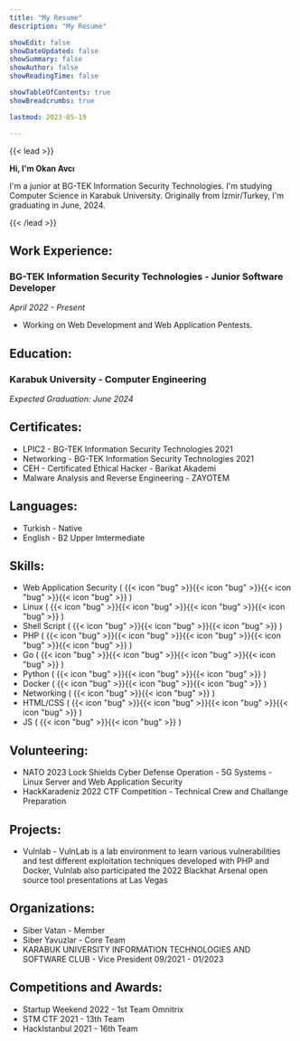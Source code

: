 ```yaml
---
title: "My Resume"
description: "My Resume"

showEdit: false
showDateUpdated: false
showSummary: false
showAuthor: false
showReadingTime: false

showTableOfContents: true
showBreadcrumbs: true

lastmod: 2023-05-19

---
```

{{< lead >}}
<div class="text-neutral-500 dark:text-neutral-400 "><b>Hi, I'm Okan Avcı</b>

I'm a junior at BG-TEK Information Security Technologies. I'm studying Computer Science in Karabuk University. Originally from İzmir/Turkey, I'm graduating in June, 2024.
</div>
{{< /lead >}}

## Work Experience:
### BG-TEK Information Security Technologies - Junior Software Developer
*April 2022 - Present*
- Working on Web Development and Web Application Pentests. 

## Education:
### Karabuk University - Computer Engineering
*Expected Graduation: June 2024*

## Certificates:
- LPIC2 - BG-TEK Information Security Technologies 2021
- Networking - BG-TEK Information Security Technologies 2021
- CEH - Certificated Ethical Hacker - Barikat Akademi
- Malware Analysis and Reverse Engineering - ZAYOTEM

## Languages:
- Turkish - Native
- English - B2 Upper Imtermediate

## Skills:
- Web Application Security  ( {{< icon "bug" >}}{{< icon "bug" >}}{{< icon "bug" >}}{{< icon "bug" >}} )
- Linux ( {{< icon "bug" >}}{{< icon "bug" >}}{{< icon "bug" >}}{{< icon "bug" >}} )
- Shell Script ( {{< icon "bug" >}}{{< icon "bug" >}}{{< icon "bug" >}} )
- PHP ( {{< icon "bug" >}}{{< icon "bug" >}}{{< icon "bug" >}}{{< icon "bug" >}}{{< icon "bug" >}} )
- Go ( {{< icon "bug" >}}{{< icon "bug" >}}{{< icon "bug" >}}{{< icon "bug" >}} )
- Python ( {{< icon "bug" >}}{{< icon "bug" >}}{{< icon "bug" >}} )
- Docker ( {{< icon "bug" >}}{{< icon "bug" >}}{{< icon "bug" >}} )
- Networking ( {{< icon "bug" >}}{{< icon "bug" >}} )
- HTML/CSS ( {{< icon "bug" >}}{{< icon "bug" >}}{{< icon "bug" >}}{{< icon "bug" >}} )
- JS ( {{< icon "bug" >}}{{< icon "bug" >}} )

## Volunteering:
- NATO 2023 Lock Shields Cyber Defense Operation - 5G Systems - Linux Server and Web Application Security
- HackKaradeniz 2022 CTF Competition - Technical Crew and Challange Preparation

## Projects:
- Vulnlab - VulnLab is a lab environment to learn various vulnerabilities and test different exploitation techniques developed with PHP and Docker, Vulnlab also participated the 2022 Blackhat Arsenal open source tool presentations at Las Vegas

## Organizations:
- Siber Vatan - Member
- Siber Yavuzlar - Core Team
- KARABUK UNIVERSITY INFORMATION TECHNOLOGIES AND SOFTWARE CLUB - Vice President 09/2021 - 01/2023

## Competitions and Awards:
- Startup Weekend 2022 - 1st Team Omnitrix
- STM CTF 2021 - 13th Team
- HackIstanbul 2021 - 16th Team